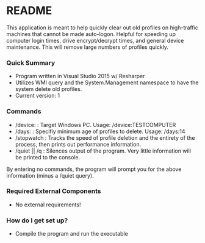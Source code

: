 # README #

This application is meant to help quickly clear out old profiles on high-traffic machines that cannot be made auto-logon. Helpful for speeding up computer login times, drive encrypt/decrypt times, and general device maintenance. This will remove large numbers of profiles quickly.

### Quick Summary ###

 * Program written in Visual Studio 2015 w/ Resharper
 * Utilizes WMI query and the System.Management namespace to have the system delete old profiles. 
 * Current version: 1
 
### Commands ###
 * /device:<deviceID> : Target Windows PC. Usage: /device:TESTCOMPUTER
 * /days:<x> : Specifiy minimum age of profiles to delete. Usage: /days:14
 * /stopwatch : Tracks the speed of profile deletion and the entirety of the process, then prints out performance information.
 * /quiet || /q : Silences output of the program. Very little information will be printed to the console.
 
By entering no commands, the program will prompt you for the above information (minus a /quiet query).

### Required External Components ###
* No external requirements!

### How do I get set up? ###
* Compile the program and run the executable
